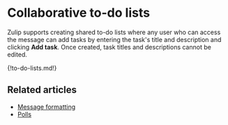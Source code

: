 # Collaborative to-do lists

Zulip supports creating shared to-do lists where any user who can access the
message can add tasks by entering the task's title and description and clicking
**Add task**. Once created, task titles and descriptions cannot be edited.

{!to-do-lists.md!}

## Related articles

* [Message formatting](/help/format-your-message-using-markdown)
* [Polls](/help/create-a-poll)
